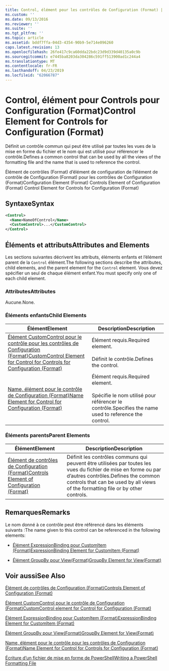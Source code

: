 ```yaml
---
title: Control, élément pour les contrôles de Configuration (Format) | Microsoft Docs
ms.custom: ''
ms.date: 09/13/2016
ms.reviewer: ''
ms.suite: ''
ms.tgt_pltfrm: ''
ms.topic: article
ms.assetid: bddf7ffa-04d3-4354-90b9-5e714e096260
caps.latest.revision: 13
ms.openlocfilehash: 26fe417c9ca60dda22bdc23d9d339d40135a0c9b
ms.sourcegitcommit: e7445ba8203da304286c591ff513900ad1c244a4
ms.translationtype: MT
ms.contentlocale: fr-FR
ms.lasthandoff: 04/23/2019
ms.locfileid: "62066787"
---
```

# <a name="control-element-for-controls-for-configuration-format"></a><span data-ttu-id="46847-102">Control, élément pour Controls pour Configuration (Format)</span><span class="sxs-lookup"><span data-stu-id="46847-102">Control Element for Controls for Configuration (Format)</span></span>

<span data-ttu-id="46847-103">Définit un contrôle commun qui peut être utilisé par toutes les vues de la mise en forme du fichier et le nom qui est utilisé pour référencer le contrôle.</span><span class="sxs-lookup"><span data-stu-id="46847-103">Defines a common control that can be used by all the views of the formatting file and the name that is used to reference the control.</span></span>

<span data-ttu-id="46847-104">Élément de contrôles (Format) d’élément de configuration de l’élément de contrôle de Configuration (Format) pour les contrôles de Configuration (Format)</span><span class="sxs-lookup"><span data-stu-id="46847-104">Configuration Element (Format) Controls Element of Configuration (Format) Control Element for Controls for Configuration (Format)</span></span>

## <a name="syntax"></a><span data-ttu-id="46847-105">Syntaxe</span><span class="sxs-lookup"><span data-stu-id="46847-105">Syntax</span></span>

```xml
<Control>
  <Name>NameOfControl</Name>
  <CustomControl>...</CustomControl>
</Control>
```

## <a name="attributes-and-elements"></a><span data-ttu-id="46847-106">Éléments et attributs</span><span class="sxs-lookup"><span data-stu-id="46847-106">Attributes and Elements</span></span>

<span data-ttu-id="46847-107">Les sections suivantes décrivent les attributs, éléments enfants et l’élément parent de la `Control` élément.</span><span class="sxs-lookup"><span data-stu-id="46847-107">The following sections describe the attributes, child elements, and the parent element for the `Control` element.</span></span> <span data-ttu-id="46847-108">Vous devez spécifier un seul de chaque élément enfant.</span><span class="sxs-lookup"><span data-stu-id="46847-108">You must specify only one of each child element.</span></span>

### <a name="attributes"></a><span data-ttu-id="46847-109">Attributes</span><span class="sxs-lookup"><span data-stu-id="46847-109">Attributes</span></span>

<span data-ttu-id="46847-110">Aucune.</span><span class="sxs-lookup"><span data-stu-id="46847-110">None.</span></span>

### <a name="child-elements"></a><span data-ttu-id="46847-111">Éléments enfants</span><span class="sxs-lookup"><span data-stu-id="46847-111">Child Elements</span></span>

|<span data-ttu-id="46847-112">Élément</span><span class="sxs-lookup"><span data-stu-id="46847-112">Element</span></span>|<span data-ttu-id="46847-113">Description</span><span class="sxs-lookup"><span data-stu-id="46847-113">Description</span></span>|
|-------------|-----------------|
|[<span data-ttu-id="46847-114">Élément CustomControl pour le contrôle pour les contrôles de Configuration (Format)</span><span class="sxs-lookup"><span data-stu-id="46847-114">CustomControl Element for Control for Controls for Configuration (Format)</span></span>](./customcontrol-element-for-control-for-controls-for-configuration-format.md)|<span data-ttu-id="46847-115">Élément requis.</span><span class="sxs-lookup"><span data-stu-id="46847-115">Required element.</span></span><br /><br /> <span data-ttu-id="46847-116">Définit le contrôle.</span><span class="sxs-lookup"><span data-stu-id="46847-116">Defines the control.</span></span>|
|[<span data-ttu-id="46847-117">Name, élément pour le contrôle de Configuration (Format)</span><span class="sxs-lookup"><span data-stu-id="46847-117">Name Element for Control for Configuration (Format)</span></span>](./name-element-for-control-for-controls-for-configuration-format.md)|<span data-ttu-id="46847-118">Élément requis.</span><span class="sxs-lookup"><span data-stu-id="46847-118">Required element.</span></span><br /><br /> <span data-ttu-id="46847-119">Spécifie le nom utilisé pour référencer le contrôle.</span><span class="sxs-lookup"><span data-stu-id="46847-119">Specifies the name used to reference the control.</span></span>|

### <a name="parent-elements"></a><span data-ttu-id="46847-120">Éléments parents</span><span class="sxs-lookup"><span data-stu-id="46847-120">Parent Elements</span></span>

|<span data-ttu-id="46847-121">Élément</span><span class="sxs-lookup"><span data-stu-id="46847-121">Element</span></span>|<span data-ttu-id="46847-122">Description</span><span class="sxs-lookup"><span data-stu-id="46847-122">Description</span></span>|
|-------------|-----------------|
|[<span data-ttu-id="46847-123">Élément de contrôles de Configuration (Format)</span><span class="sxs-lookup"><span data-stu-id="46847-123">Controls Element of Configuration (Format)</span></span>](./controls-element-for-configuration-format.md)|<span data-ttu-id="46847-124">Définit les contrôles communs qui peuvent être utilisées par toutes les vues du fichier de mise en forme ou par d’autres contrôles.</span><span class="sxs-lookup"><span data-stu-id="46847-124">Defines the common controls that can be used by all views of the formatting file or by other controls.</span></span>|

## <a name="remarks"></a><span data-ttu-id="46847-125">Remarques</span><span class="sxs-lookup"><span data-stu-id="46847-125">Remarks</span></span>

<span data-ttu-id="46847-126">Le nom donné à ce contrôle peut être référencé dans les éléments suivants :</span><span class="sxs-lookup"><span data-stu-id="46847-126">The name given to this control can be referenced in the following elements:</span></span>

- [<span data-ttu-id="46847-127">Élément ExpressionBinding pour CustomItem (Format)</span><span class="sxs-lookup"><span data-stu-id="46847-127">ExpressionBinding Element for CustomItem (Format)</span></span>](./expressionbinding-element-for-customitem-for-controls-for-configuration-format.md)

- [<span data-ttu-id="46847-128">Élément GroupBy pour View(Format)</span><span class="sxs-lookup"><span data-stu-id="46847-128">GroupBy Element for View(Format)</span></span>](./groupby-element-for-view-format.md)

## <a name="see-also"></a><span data-ttu-id="46847-129">Voir aussi</span><span class="sxs-lookup"><span data-stu-id="46847-129">See Also</span></span>

[<span data-ttu-id="46847-130">Élément de contrôles de Configuration (Format)</span><span class="sxs-lookup"><span data-stu-id="46847-130">Controls Element of Configuration (Format)</span></span>](./controls-element-for-configuration-format.md)

[<span data-ttu-id="46847-131">Élément CustomControl pour le contrôle de Configuration (Format)</span><span class="sxs-lookup"><span data-stu-id="46847-131">CustomControl element for Control for Configuration (Format)</span></span>](./customcontrol-element-for-control-for-controls-for-configuration-format.md)

[<span data-ttu-id="46847-132">Élément ExpressionBinding pour CustomItem (Format)</span><span class="sxs-lookup"><span data-stu-id="46847-132">ExpressionBinding Element for CustomItem (Format)</span></span>](./expressionbinding-element-for-customitem-for-controls-for-configuration-format.md)

[<span data-ttu-id="46847-133">Élément GroupBy pour View(Format)</span><span class="sxs-lookup"><span data-stu-id="46847-133">GroupBy Element for View(Format)</span></span>](./groupby-element-for-view-format.md)

[<span data-ttu-id="46847-134">Name, élément pour le contrôle pour les contrôles de Configuration (Format)</span><span class="sxs-lookup"><span data-stu-id="46847-134">Name Element for Control for Controls for Configuration (Format)</span></span>](./name-element-for-control-for-controls-for-configuration-format.md)

[<span data-ttu-id="46847-135">Écriture d’un fichier de mise en forme de PowerShell</span><span class="sxs-lookup"><span data-stu-id="46847-135">Writing a PowerShell Formatting File</span></span>](./writing-a-powershell-formatting-file.md)
